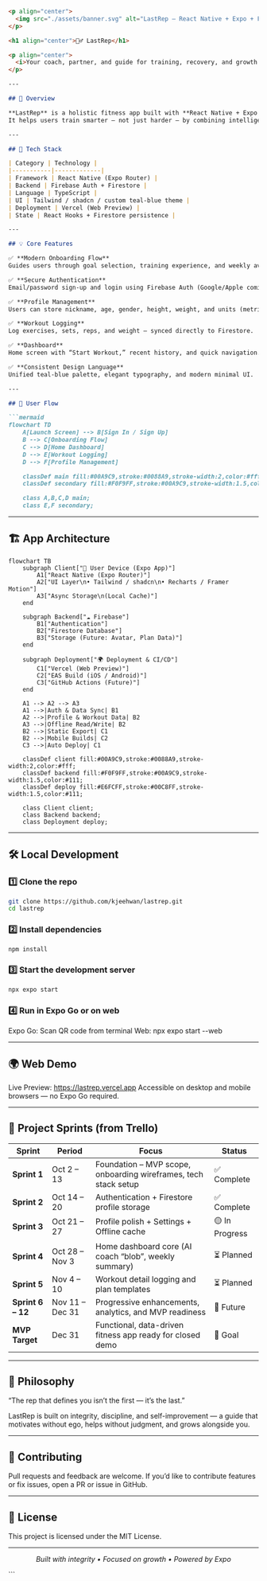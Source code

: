 ```markdown
<p align="center">
  <img src="./assets/banner.svg" alt="LastRep – React Native + Expo + Firebase" width="100%" />
</p>

<h1 align="center">🏋️‍♂️ LastRep</h1>

<p align="center">
  <i>Your coach, partner, and guide for training, recovery, and growth.</i>
</p>

---

## 🚀 Overview

**LastRep** is a holistic fitness app built with **React Native + Expo + Firebase**.  
It helps users train smarter — not just harder — by combining intelligent workout tracking, personalized planning, and mindful progress tracking.

---

## 🧩 Tech Stack

| Category | Technology |
|-----------|-------------|
| Framework | React Native (Expo Router) |
| Backend | Firebase Auth + Firestore |
| Language | TypeScript |
| UI | Tailwind / shadcn / custom teal-blue theme |
| Deployment | Vercel (Web Preview) |
| State | React Hooks + Firestore persistence |

---

## 💡 Core Features

✅ **Modern Onboarding Flow**  
Guides users through goal selection, training experience, and weekly availability.

✅ **Secure Authentication**  
Email/password sign-up and login using Firebase Auth (Google/Apple coming soon).

✅ **Profile Management**  
Users can store nickname, age, gender, height, weight, and units (metric/imperial) — with auto-conversion.

✅ **Workout Logging**  
Log exercises, sets, reps, and weight — synced directly to Firestore.

✅ **Dashboard**  
Home screen with “Start Workout,” recent history, and quick navigation.

✅ **Consistent Design Language**  
Unified teal-blue palette, elegant typography, and modern minimal UI.

---

## 🧭 User Flow

```mermaid
flowchart TD
    A[Launch Screen] --> B[Sign In / Sign Up]
    B --> C[Onboarding Flow]
    C --> D[Home Dashboard]
    D --> E[Workout Logging]
    D --> F[Profile Management]

    classDef main fill:#00A9C9,stroke:#0088A9,stroke-width:2,color:#fff;
    classDef secondary fill:#F0F9FF,stroke:#00A9C9,stroke-width:1.5,color:#111;

    class A,B,C,D main;
    class E,F secondary;
```

---

## 🏗️ App Architecture

```mermaid
flowchart TB
    subgraph Client["📱 User Device (Expo App)"]
        A1["React Native (Expo Router)"]
        A2["UI Layer\n• Tailwind / shadcn\n• Recharts / Framer Motion"]
        A3["Async Storage\n(Local Cache)"]
    end

    subgraph Backend["☁️ Firebase"]
        B1["Authentication"]
        B2["Firestore Database"]
        B3["Storage (Future: Avatar, Plan Data)"]
    end

    subgraph Deployment["🌍 Deployment & CI/CD"]
        C1["Vercel (Web Preview)"]
        C2["EAS Build (iOS / Android)"]
        C3["GitHub Actions (Future)"]
    end

    A1 --> A2 --> A3
    A1 -->|Auth & Data Sync| B1
    A2 -->|Profile & Workout Data| B2
    A3 -->|Offline Read/Write| B2
    B2 -->|Static Export| C1
    B2 -->|Mobile Builds| C2
    C3 -->|Auto Deploy| C1

    classDef client fill:#00A9C9,stroke:#0088A9,stroke-width:2,color:#fff;
    classDef backend fill:#F0F9FF,stroke:#00A9C9,stroke-width:1.5,color:#111;
    classDef deploy fill:#E6FCFF,stroke:#00C8FF,stroke-width:1.5,color:#111;

    class Client client;
    class Backend backend;
    class Deployment deploy;
```

---

## 🛠️ Local Development

### 1️⃣ Clone the repo

```bash
git clone https://github.com/kjeehwan/lastrep.git
cd lastrep
```

### 2️⃣ Install dependencies

```bash
npm install
```

### 3️⃣ Start the development server

```bash
npx expo start
```

### 4️⃣ Run in Expo Go or on web

Expo Go: Scan QR code from terminal
Web: npx expo start --web

---

## 🌍 Web Demo

Live Preview: https://lastrep.vercel.app
Accessible on desktop and mobile browsers — no Expo Go required.

---

## 🧱 Project Sprints (from Trello)

| Sprint            | Period          | Focus                                                           | Status         |
| ----------------- | --------------- | --------------------------------------------------------------- | -------------- |
| **Sprint 1**      | Oct 2 – 13      | Foundation – MVP scope, onboarding wireframes, tech stack setup | ✅ Complete     |
| **Sprint 2**      | Oct 14 – 20     | Authentication + Firestore profile storage                      | ✅ Complete     |
| **Sprint 3**      | Oct 21 – 27     | Profile polish + Settings + Offline cache                       | 🟡 In Progress |
| **Sprint 4**      | Oct 28 – Nov 3  | Home dashboard core (AI coach “blob”, weekly summary)           | ⏳ Planned      |
| **Sprint 5**      | Nov 4 – 10      | Workout detail logging and plan templates                       | ⏳ Planned      |
| **Sprint 6 – 12** | Nov 11 – Dec 31 | Progressive enhancements, analytics, and MVP readiness          | 🧩 Future      |
| **MVP Target**    | Dec 31          | Functional, data-driven fitness app ready for closed demo       | 🚀 Goal        |

---

## 🧭 Philosophy

“The rep that defines you isn’t the first — it’s the last.”

LastRep is built on integrity, discipline, and self-improvement —
a guide that motivates without ego, helps without judgment, and grows alongside you.

---

## 🤝 Contributing

Pull requests and feedback are welcome.
If you’d like to contribute features or fix issues, open a PR or issue in GitHub.

---

## 🪪 License

This project is licensed under the MIT License.

---

<p align="center"> <i>Built with integrity • Focused on growth • Powered by Expo</i> </p>
```
